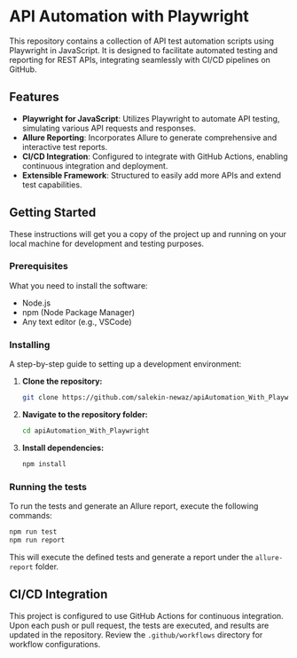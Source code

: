 # API Automation with Playwright

This repository contains a collection of API test automation scripts using Playwright in JavaScript. It is designed to facilitate automated testing and reporting for REST APIs, integrating seamlessly with CI/CD pipelines on GitHub.

## Features

- **Playwright for JavaScript**: Utilizes Playwright to automate API testing, simulating various API requests and responses.
- **Allure Reporting**: Incorporates Allure to generate comprehensive and interactive test reports.
- **CI/CD Integration**: Configured to integrate with GitHub Actions, enabling continuous integration and deployment.
- **Extensible Framework**: Structured to easily add more APIs and extend test capabilities.

## Getting Started

These instructions will get you a copy of the project up and running on your local machine for development and testing purposes.

### Prerequisites

What you need to install the software:

- Node.js
- npm (Node Package Manager)
- Any text editor (e.g., VSCode)

### Installing

A step-by-step guide to setting up a development environment:


1. **Clone the repository:**
   ```bash
   git clone https://github.com/salekin-newaz/apiAutomation_With_Playwright.git
   ```
2. **Navigate to the repository folder:**
   ```bash
   cd apiAutomation_With_Playwright
   ```
3. **Install dependencies:**
   ```bash
   npm install
   ```

### Running the tests

To run the tests and generate an Allure report, execute the following commands:

```bash
npm run test
npm run report
```

This will execute the defined tests and generate a report under the `allure-report` folder.

## CI/CD Integration

This project is configured to use GitHub Actions for continuous integration. Upon each push or pull request, the tests are executed, and results are updated in the repository. Review the `.github/workflows` directory for workflow configurations.
